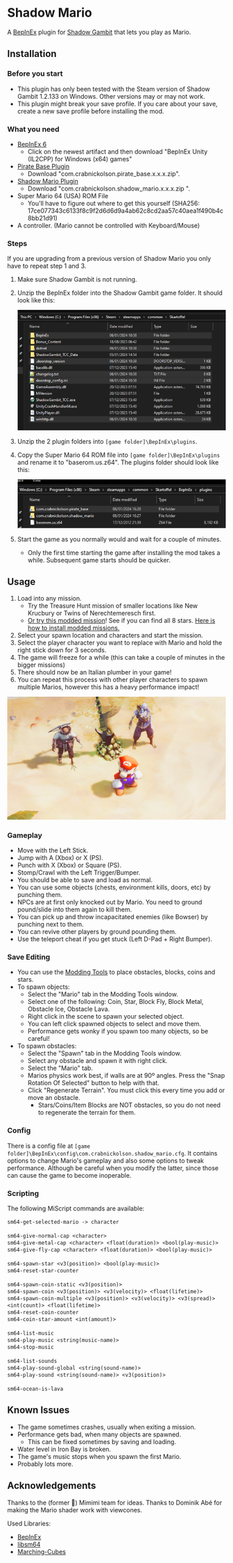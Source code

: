 ﻿# Shadow Mario

A [BepInEx](https://github.com/BepInEx/BepInEx) plugin for [Shadow Gambit](https://store.steampowered.com/app/1545560/Shadow_Gambit_The_Cursed_Crew/) that lets you play as Mario.

## Installation

### Before you start
- This plugin has only been tested with the Steam version of Shadow Gambit 1.2.133 on Windows. Other versions may or may not work.
- This plugin might break your save profile. If you care about your save, create a new save profile before installing the mod.

### What you need
- [BepInEx 6](https://builds.bepinex.dev/projects/bepinex_be)
	- Click on the newest artifact and then download "BepInEx Unity (IL2CPP) for Windows (x64) games"
- [Pirate Base Plugin](https://github.com/CrabNickolson/pirate_base_plugin/releases/latest)
	- Download "com.crabnickolson.pirate_base.x.x.x.zip".
- [Shadow Mario Plugin](https://github.com/CrabNickolson/shadow_mario_plugin/releases/latest)
	- Download "com.crabnickolson.shadow_mario.x.x.x.zip ".
- Super Mario 64 (USA) ROM File
	- You'll have to figure out where to get this yourself (SHA256: 17ce077343c6133f8c9f2d6d6d9a4ab62c8cd2aa57c40aea1f490b4c8bb21d91)
- A controller. (Mario cannot be controlled with Keyboard/Mouse)

### Steps
If you are upgrading from a previous version of Shadow Mario you only have to repeat step 1 and 3.

1. Make sure Shadow Gambit is not running.
2. Unzip the BepInEx folder into the Shadow Gambit game folder. It should look like this:
	
	![Game Folder Structure](docs/game_folder_structure.png)

3. Unzip the 2 plugin folders into `[game folder]\BepInEx\plugins`.
4. Copy the Super Mario 64 ROM file into `[game folder]\BepInEx\plugins` and rename it to "baserom.us.z64". The plugins folder should look like this:
	
	![Plugin Folder Structure](docs/plugin_folder_structure.png)

5. Start the game as you normally would and wait for a couple of minutes.
	- Only the first time starting the game after installing the mod takes a while. Subsequent game starts should be quicker.

## Usage
1. Load into any mission.
	- Try the Treasure Hunt mission of smaller locations like New Krucbury or Twins of Nerechtemeresch first.
	- [Or try this modded mission](docs/shadow_mario_demo_mission_00.save)! See if you can find all 8 stars. [Here is how to install modded missions.](https://mod.io/g/shadow-gambit/r/how-to-play-a-mod)
2. Select your spawn location and characters and start the mission.
3. Select the player character you want to replace with Mario and hold the right stick down for 3 seconds.
4. The game will freeze for a while (this can take a couple of minutes in the bigger missions)
5. There should now be an Italian plumber in your game!
6. You can repeat this process with other player characters to spawn multiple Marios, however this has a heavy performance impact!

 ![Installation Demonstration](docs/installation_demonstration.png)

### Gameplay
- Move with the Left Stick.
- Jump with A (Xbox) or X (PS).
- Punch with X (Xbox) or Square (PS).
- Stomp/Crawl with the Left Trigger/Bumper.
- You should be able to save and load as normal.
- You can use some objects (chests, environment kills, doors, etc) by punching them.
- NPCs are at first only knocked out by Mario. You need to ground pound/slide into them again to kill them.
- You can pick up and throw incapacitated enemies (like Bowser) by punching next to them.
- You can revive other players by ground pounding them.
- Use the teleport cheat if you get stuck (Left D-Pad + Right Bumper).

### Save Editing
- You can use the [Modding Tools](https://mod.io/g/shadow-gambit/r/getting-started) to place obstacles, blocks, coins and stars.
- To spawn objects:
	- Select the "Mario" tab in the Modding Tools window.
	- Select one of the following: Coin, Star, Block Fly, Block Metal, Obstacle Ice, Obstacle Lava.
	- Right click in the scene to spawn your selected object.
	- You can left click spawned objects to select and move them.
	- Performance gets wonky if you spawn too many objects, so be careful!
- To spawn obstacles:
	- Select the "Spawn" tab in the Modding Tools window.
	- Select any obstacle and spawn it with right click.
	- Select the "Mario" tab.
	- Marios physics work best, if walls are at 90º angles. Press the "Snap Rotation Of Selected" button to help with that.
	- Click "Regenerate Terrain". You must click this every time you add or move an obstacle.
		- Stars/Coins/Item Blocks are NOT obstacles, so you do not need to regenerate the terrain for them.

### Config
There is a config file at `[game folder]\BepInEx\config\com.crabnickolson.shadow_mario.cfg`. It contains options to change Mario's gameplay and also some options to tweak performance. Although be careful when you modify the latter, since those can cause the game to become inoperable.

### Scripting
The following MiScript commands are available:
```
sm64-get-selected-mario -> character

sm64-give-normal-cap <character>
sm64-give-metal-cap <character> <float(duration)> <bool(play-music)>
sm64-give-fly-cap <character> <float(duration)> <bool(play-music)>

sm64-spawn-star <v3(position)> <bool(play-music)>
sm64-reset-star-counter

sm64-spawn-coin-static <v3(position)>
sm64-spawn-coin <v3(position)> <v3(velocity)> <float(lifetime)>
sm64-spawn-coin-multiple <v3(position)> <v3(velocity)> <v3(spread)> <int(count)> <float(lifetime)>
sm64-reset-coin-counter
sm64-coin-star-amount <int(amount)>

sm64-list-music
sm64-play-music <string(music-name)>
sm64-stop-music

sm64-list-sounds
sm64-play-sound-global <string(sound-name)>
sm64-play-sound <string(sound-name)> <v3(position)>

sm64-ocean-is-lava
```

## Known Issues
- The game sometimes crashes, usually when exiting a mission.
- Performance gets bad, when many objects are spawned.
	- This can be fixed sometimes by saving and loading.
- Water level in Iron Bay is broken.
- The game's music stops when you spawn the first Mario.
- Probably lots more.

## Acknowledgements
Thanks to the (former 🥲) Mimimi team for ideas. Thanks to Dominik Abé for making the Mario shader work with viewcones.

Used Libraries:
- [BepInEx](https://github.com/BepInEx/BepInEx)
- [libsm64](https://github.com/libsm64/libsm64)
- [Marching-Cubes](https://github.com/Scrawk/Marching-Cubes)
